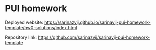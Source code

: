 # PUI homework

Deployed website: https://sarinazvij.github.io/sarinavij-pui-homework-template/hw0-solutions/index.html

Repository link: https://github.com/sarinazvij/sarinavij-pui-homework-template

